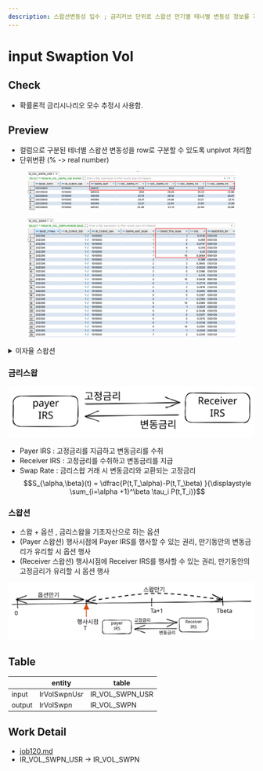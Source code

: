 ```yaml
---
description: 스왑션변동성 입수 ; 금리커브 단위로 스왑션 만기별 테너별 변동성 정보를 가져와 unpivot 처리.
---
```


# input Swaption Vol

## Check

* 확률론적 금리시나리오 모수 추정시 사용함.&#x20;

## Preview

* 컬럼으로 구분된 테너별 스왑션 변동성을 row로 구분할 수 있도록 unpivot 처리함
* 단위변환 (% -> real number) &#x20;

<figure><img src="../../../.gitbook/assets/image (13) (1).png" alt=""><figcaption></figcaption></figure>

<figure><img src="../../../.gitbook/assets/image (18).png" alt=""><figcaption></figcaption></figure>

<details>

<summary>이자율 스왑션 </summary>

#### 테너 vs.  만기

테너는 이자율 스왑션에서 유동금리 인덱스의 기간을 말하며, 일반적으로 1개월, 3개월, 6개월 등으로 표시됩니다. 예를 들어, 3개월 테너의 이자율 스왑션은 3개월마다 이자율을 지급하도록 계약된 금융상품을 말합니다. (금리를 교환하는 주기)

반면에 만기는 이자율 스왑션에서 계약이 종료되는 시점을 의미합니다. 예를 들어, 만기가 1년인 이자율 스왑션은 계약 시작일로부터 1년 후에 종료됩니다.

#### 이자율 스왑션 거래의 예시&#x20;

둘 다 만기가 1년이지만, 테너가 1개월인 이자율 스왑션과 테너가 3개월인 이자율 스왑션은 거래 방식과 리스크가 상이합니다.

테너가 1개월인 이자율 스왑션은 매월 정기적으로 이자율을 교환합니다. 예를 들어, A는 고정금리 4%로 1년 이자율 스왑을 체결하고 B는 1년 기간 동안 매월 변동하는 금리와 교환을 약속합니다. 만약 1개월 Euribor 금리가 3%인 경우, B는 A에게 (3%-고정금리 4%)×1/12= -0.08%의 이자를 지급합니다. 반면에, Euribor 금리가 5%인 경우, B는 (5%-4%)×1/12= 0.08%의 이자를 받습니다. 이런 식으로 매월 이자교환이 이루어지고, 1년 후에는 만기가 됩니다.

반면에, 테너가 3개월인 이자율 스왑션은 매월이 아니라 3개월마다 이자율을 교환합니다. 이 경우, 매월마다 교환하는 것보다는 변동성이 적으므로, 일반적으로 고정금리와 비교해서 스왑금리가 높게 형성됩니다. 그리고 만약 3개월 Euribor 금리가 상승한다면, 3개월 이자율 스왑션의 위험도 높아지므로 고정금리로 1년 이자율 스왑을 체결하는 것이 보다 안정적인 선택일 수 있습니다.

</details>

###

### 금리스왑&#x20;

<img src="../../../.gitbook/assets/file.excalidraw (4).svg" alt="" class="gitbook-drawing">

* Payer IRS : 고정금리를 지급하고 변동금리를 수취
* Receiver IRS : 고정금리를 수취하고 변동금리를 지급&#x20;
* Swap Rate : 금리스왑 거래 시 변동금리와 교환되는 고정금리 $$S_{\alpha,\beta}(t) = \dfrac{P(t,T_\alpha)-P(t,T_\beta) }{\displaystyle \sum_{i=\alpha +1}^\beta \tau_i P(t,T_i)}$$



### 스왑션&#x20;

* 스왑 + 옵션 , 금리스왑을 기초자산으로 하는 옵션&#x20;
* (Payer 스왑션) 행사시점에 Payer IRS를 행사할 수 있는 권리, 만기동안의 변동금리가 유리할 시 옵션 행사
* (Receiver 스왑션) 행사시점에 Receiver IRS를 행사할 수 있는 권리, 만기동안의 고정금리가 유리할 시 옵션 행사

<img src="../../../.gitbook/assets/file.excalidraw (5).svg" alt="" class="gitbook-drawing">

## Table&#x20;

<table data-view="cards"><thead><tr><th></th><th>entity</th><th>table</th></tr></thead><tbody><tr><td>input</td><td>IrVolSwpnUsr</td><td>IR_VOL_SWPN_USR</td></tr><tr><td>output</td><td>IrVolSwpn</td><td>IR_VOL_SWPN</td></tr></tbody></table>

## Work Detail

* [job120.md](../../../etc/java/src/job120.md "mention")
* IR\_VOL\_SWPN\_USR -> IR\_VOL\_SWPN

